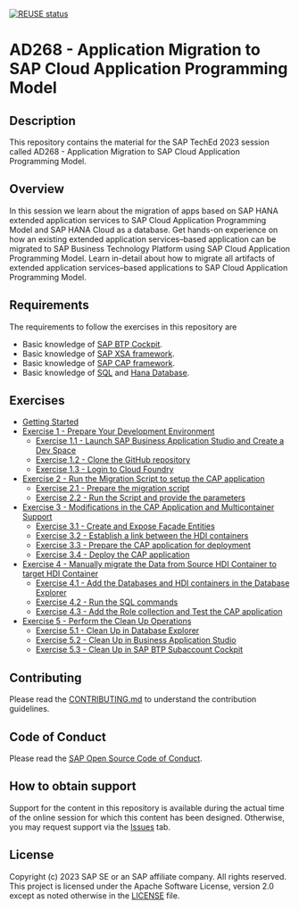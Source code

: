 [![REUSE status](https://api.reuse.software/badge/github.com/SAP-samples/teched2023-AD268)](https://api.reuse.software/info/github.com/SAP-samples/teched2023-AD268)

# AD268 - Application Migration to SAP Cloud Application Programming Model

## Description

This repository contains the material for the SAP TechEd 2023 session called AD268 - Application Migration to SAP Cloud Application Programming Model.


## Overview

In this session we learn about the migration of apps based on SAP HANA extended application services to SAP Cloud Application Programming Model and SAP HANA Cloud as a database. Get hands-on experience on how an existing extended application services–based application can be migrated to SAP Business Technology Platform using SAP Cloud Application Programming Model. Learn in-detail about how to migrate all artifacts of extended application services–based applications to SAP Cloud Application Programming Model.

## Requirements

The requirements to follow the exercises in this repository are
- Basic knowledge of [SAP BTP Cockpit](https://help.sap.com/docs/btp?locale=en-US).
- Basic knowledge of [SAP XSA framework](https://help.sap.com/docs/SAP_HANA_PLATFORM/4505d0bdaf4948449b7f7379d24d0f0d/df19a03dc07e4ba19db4e0006c1da429.html).
- Basic knowledge of [SAP CAP framework](https://cap.cloud.sap/docs/).
- Basic knowledge of [SQL](https://help.sap.com/docs/SAP_HANA_PLATFORM/4fe29514fd584807ac9f2a04f6754767/20ff532c751910148657c32fe3431a9f.html) and [Hana Database](https://help.sap.com/docs/SAP_HANA_PLATFORM?locale=en-US).

## Exercises

- [Getting Started](exercises/ex0/)
- [Exercise 1 - Prepare Your Development Environment](exercises/ex1/)
    - [Exercise 1.1 - Launch SAP Business Application Studio and Create a Dev Space](exercises/ex1#exercise-11---launch-sap-business-application-studio-and-create-a-dev-space)
    - [Exercise 1.2 - Clone the GitHub repository](exercises/ex1#exercise-12---clone-the-github-repository)
    - [Exercise 1.3 - Login to Cloud Foundry](exercises/ex1#exercise-13---login-to-cloud-foundry)
- [Exercise 2 - Run the Migration Script to setup the CAP application](exercises/ex2/)
    - [Exercise 2.1 - Prepare the migration script](exercises/ex2#exercise-21---prepare-the-migration-script)
    - [Exercise 2.2 - Run the Script and provide the parameters](exercises/ex2#exercise-22---run-the-script-and-provide-the-parameters)
- [Exercise 3 - Modifications in the CAP Application and Multicontainer Support](exercises/ex3/)
    - [Exercise 3.1 - Create and Expose Facade Entities](exercises/ex3#exercise-31---create-and-expose-facade-entities)
    - [Exercise 3.2 - Establish a link between the HDI containers](exercises/ex3#exercise-32---establish-a-link-between-the-hdi-containers)
    - [Exercise 3.3 - Prepare the CAP application for deployment](exercises/ex3#exercise-33---prepare-the-cap-application-for-deployment)
    - [Exercise 3.4 - Deploy the CAP application](exercises/ex3#exercise-34---deploy-the-cap-application)
- [Exercise 4 - Manually migrate the Data from Source HDI Container to target HDI Container](exercises/ex4/)
    - [Exercise 4.1 - Add the Databases and HDI containers in the Database Explorer](exercises/ex4#exercise-41---add-the-databases-and-hdi-containers-in-the-database-explorer)
    - [Exercise 4.2 - Run the SQL commands](exercises/ex4#exercise-42---run-the-sql-commands)
    - [Exercise 4.3 - Add the Role collection and Test the CAP application](exercises/ex4#exercise-43---add-the-role-collection-and-test-the-cap-application)
- [Exercise 5 - Perform the Clean Up Operations](exercises/ex5/)
    - [Exercise 5.1 - Clean Up in Database Explorer](exercises/ex5#exercise-51---clean-up-in-database-explorer)
    - [Exercise 5.2 - Clean Up in Business Application Studio](exercises/ex5#exercise-52---clean-up-in-business-application-studio)
    - [Exercise 5.3 - Clean Up in SAP BTP Subaccount Cockpit](exercises/ex5#exercise-53---clean-up-in-sap-btp-subaccount-cockpit)

## Contributing
Please read the [CONTRIBUTING.md](./CONTRIBUTING.md) to understand the contribution guidelines.

## Code of Conduct
Please read the [SAP Open Source Code of Conduct](https://github.com/SAP-samples/.github/blob/main/CODE_OF_CONDUCT.md).

## How to obtain support

Support for the content in this repository is available during the actual time of the online session for which this content has been designed. Otherwise, you may request support via the [Issues](../../issues) tab.

## License
Copyright (c) 2023 SAP SE or an SAP affiliate company. All rights reserved. This project is licensed under the Apache Software License, version 2.0 except as noted otherwise in the [LICENSE](LICENSES/Apache-2.0.txt) file.
